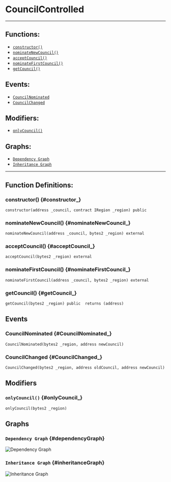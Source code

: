 # CouncilControlled
***
## Functions:
- [`constructor()`](#constructor_)
- [`nominateNewCouncil()`](#nominateNewCouncil_)
- [`acceptCouncil()`](#acceptCouncil_)
- [`nominateFirstCouncil()`](#nominateFirstCouncil_)
- [`getCouncil()`](#getCouncil_)
## Events:
- [`CouncilNominated`](#CouncilNominated_)
- [`CouncilChanged`](#CouncilChanged_)
## Modifiers:
- [`onlyCouncil()`](#onlyCouncil_)
## Graphs:
- [`Dependency Graph`](#dependencyGraph)
- [`Inheritance Graph`](#inheritanceGraph)
***
## Function Definitions:
### <a name="constructor_"></a> constructor() {#constructor_}
```
constructor(address _council, contract IRegion _region) public 
```
### <a name="nominateNewCouncil_"></a> nominateNewCouncil() {#nominateNewCouncil_}
```
nominateNewCouncil(address _council, bytes2 _region) external 
```
### <a name="acceptCouncil_"></a> acceptCouncil() {#acceptCouncil_}
```
acceptCouncil(bytes2 _region) external 
```
### <a name="nominateFirstCouncil_"></a> nominateFirstCouncil() {#nominateFirstCouncil_}
```
nominateFirstCouncil(address _council, bytes2 _region) external 
```
### <a name="getCouncil_"></a> getCouncil() {#getCouncil_}
```
getCouncil(bytes2 _region) public  returns (address)
```
## Events
### <a name="CouncilNominated_"></a> CouncilNominated {#CouncilNominated_}
```
CouncilNominated(bytes2 _region, address newCouncil)
```
### <a name="CouncilChanged_"></a> CouncilChanged {#CouncilChanged_}
```
CouncilChanged(bytes2 _region, address oldCouncil, address newCouncil)
```
## Modifiers
### <a name="onlyCouncil_"></a> `onlyCouncil()` {#onlyCouncil_}
```
onlyCouncil(bytes2 _region)
```
## Graphs
### <a name="dependencyGraph"></a> `Dependency Graph` {#dependencyGraph}
![Dependency Graph](images/CouncilControlled_dependency_graph.png)
### <a name="inheritanceGraph"></a> `Inheritance Graph` {#inheritanceGraph}
![Inheritance Graph](images/CouncilControlled_inheritance_graph.png)
